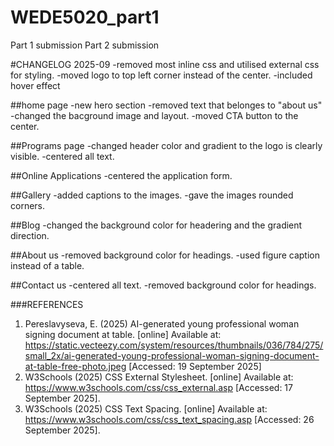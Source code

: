 # WEDE5020_part1
Part 1 submission
Part 2 submission

#CHANGELOG  2025-09
-removed most inline css and utilised external css for styling.
-moved logo to top left corner instead of the center.
-included hover effect

##home page
-new hero section
-removed text that belonges to "about us"
-changed the bacground image and layout.
-moved CTA button to the center.

##Programs page
-changed header color and gradient to the logo is clearly visible.
-centered all text.

##Online Applications
-centered the application form.

##Gallery
-added captions to the images.
-gave the images rounded corners.

##Blog
-changed the background color for headering and the gradient direction.

##About us
-removed background color for headings.
-used figure caption instead of a table.

##Contact us
-centered all text.
-removed background color for headings.

###REFERENCES
1. Pereslavyseva, E. (2025) AI-generated young professional woman signing document at table. [online] Available at: https://static.vecteezy.com/system/resources/thumbnails/036/784/275/small_2x/ai-generated-young-professional-woman-signing-document-at-table-free-photo.jpeg  [Accessed: 19 September 2025]
2. W3Schools (2025) CSS External Stylesheet. [online] Available at: https://www.w3schools.com/css/css_external.asp [Accessed: 17 September 2025].
3. W3Schools (2025) CSS Text Spacing. [online] Available at: https://www.w3schools.com/css/css_text_spacing.asp [Accessed: 26 September 2025].
 
